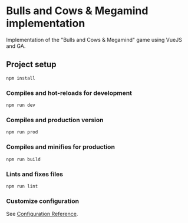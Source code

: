 # Bulls and Cows & Megamind implementation

Implementation of the "Bulls and Cows & Megamind" game using VueJS and GA.

## Project setup
```
npm install
```

### Compiles and hot-reloads for development
```
npm run dev
```

### Compiles and production version
```
npm run prod
```

### Compiles and minifies for production
```
npm run build
```

### Lints and fixes files
```
npm run lint
```

### Customize configuration
See [Configuration Reference](https://cli.vuejs.org/config/).
